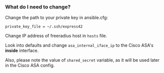 ### What do I need to change?

Change the path to your private key in ansible.cfg:
```
private_key_file = ~/.ssh/express42
```
Change IP address of freeradius host in ```hosts``` file.


Look into defaults and change ```asa_internal_iface_ip``` to the Cisco ASA's **inside** interface.

Also, please note the value of ```shared_secret``` variable, as it will be used later in the Cisco ASA config.
